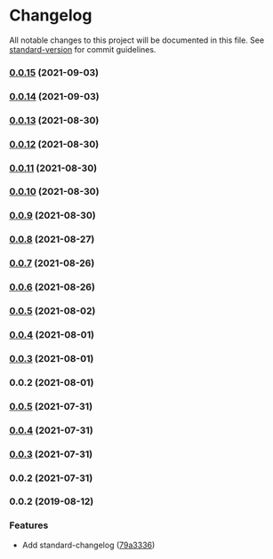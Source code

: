 # Changelog

All notable changes to this project will be documented in this file. See [standard-version](https://github.com/conventional-changelog/standard-version) for commit guidelines.

### [0.0.15](https://github.com/fractional-company/collections-data/compare/v0.0.14...v0.0.15) (2021-09-03)

### [0.0.14](https://github.com/fractional-company/collections-data/compare/v0.0.13...v0.0.14) (2021-09-03)

### [0.0.13](https://github.com/fractional-company/collections-data/compare/v0.0.12...v0.0.13) (2021-08-30)

### [0.0.12](https://github.com/fractional-company/collections-data/compare/v0.0.11...v0.0.12) (2021-08-30)

### [0.0.11](https://github.com/fractional-company/collections-data/compare/v0.0.10...v0.0.11) (2021-08-30)

### [0.0.10](https://github.com/fractional-company/collections-data/compare/v0.0.9...v0.0.10) (2021-08-30)

### [0.0.9](https://github.com/fractional-company/collections-data/compare/v0.0.8...v0.0.9) (2021-08-30)

### [0.0.8](https://github.com/fractional-company/collections-data/compare/v0.0.7...v0.0.8) (2021-08-27)

### [0.0.7](https://github.com/fractional-company/collections-data/compare/v0.0.6...v0.0.7) (2021-08-26)

### [0.0.6](https://github.com/fractional-company/collections-data/compare/v0.0.5...v0.0.6) (2021-08-26)

### [0.0.5](https://github.com/fractional-company/collections-data/compare/v0.0.4...v0.0.5) (2021-08-02)

### [0.0.4](https://github.com/fractional-company/collections-data/compare/v0.0.3...v0.0.4) (2021-08-01)

### [0.0.3](https://github.com/fractional-company/collections-data/compare/v0.0.2...v0.0.3) (2021-08-01)

### 0.0.2 (2021-08-01)

### [0.0.5](https://github.com/fractional-company/amm-info/compare/v0.0.4...v0.0.5) (2021-07-31)

### [0.0.4](https://github.com/fractional-company/amm-info/compare/v0.0.3...v0.0.4) (2021-07-31)

### [0.0.3](https://github.com/fractional-company/amm-info/compare/v0.0.2...v0.0.3) (2021-07-31)

### 0.0.2 (2021-07-31)

### 0.0.2 (2019-08-12)


### Features

* Add standard-changelog ([79a3336](https://github.com/mitevpi/node-module-template/commit/79a3336))
